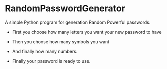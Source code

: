 # RandomPasswordGenerator
A simple Python program for generation Random Powerful passwords.
* First you choose how many letters you want your new password to have
* Then you choose how many symbols you want
* And finally how many numbers.

* Finally your password is ready to use.
